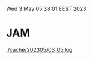 Wed  3 May 05:38:01 EEST 2023
# JAM
<a href='./cache/202305/03_05.log'>./cache/202305/03_05.log</a>
